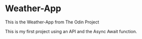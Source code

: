 # Weather-App
This is the Weather-App from The Odin Project

This is my first project using an API and the Async Await function. 